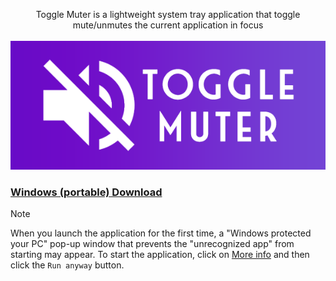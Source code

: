 <p align="center">
  Toggle Muter is a lightweight system tray application that toggle mute/unmutes the current application in focus
  <br><br><a href="https://github.com/drewmarsh/toggle-muter">
    <img src="toggle_muter_banner.png" width="598" alt="Banner">
  </a>
</p>

### [Windows (portable) Download](https://github.com/drewmarsh/toggle-muter/releases/download/v1.0.1/toggle-muter-v1.0.1_portable.zip)
> [!NOTE]
> When you launch the application for the first time, a "Windows protected your PC" pop-up window that prevents the "unrecognized app" from starting may appear. To start the application, click on  <ins>More info</ins> and then click the `Run anyway` button.
